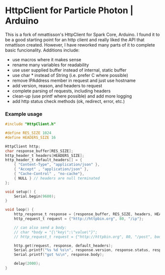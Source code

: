 # HttpClient for Particle Photon | Arduino

This is a fork of nmattisson's HttpClient for Spark Core, Arduino. I found it to be a good starting point for an http client and really liked the API that nmattison created. However, I have reworked many parts of it to complete basic funcionality. Additions include:

* use macros where it makes sense
* rename many variables for readability
* use user supplied buffer instead of internal, static buffer
* use char * instead of String (i.e. prefer C where possible)
* remove IPAddress member in request and just use hostname
* add version, reason, and headers to request
* complete parsing of requests, including headers
* clean-up (use printf where possible) and add more logging
* add http status check methods (ok, redirect, error, etc.)

### Example usage

```c
#include "HttpClient.h"

#define RES_SIZE 1024
#define HEADERS_SIZE 16

HttpClient http;
char response_buffer[RES_SIZE];
http_header_t headers[HEADERS_SIZE];
http_header_t default_headers[] = {
    { "Content-Type", "application/json" },
    { "Accept" , "application/json" },
    { "Cache-Control" , "no-cache"},
    { NULL } // headers are null terminated
};

void setup() {
    Serial.begin(9600);
}

void loop() {
    http_response_t response = {response_buffer, RES_SIZE, headers, HEADERS_SIZE};
    http_request_t request = {"http://httpbin.org", 80, "/ip"};

    // can also send a body:
    // char *body = "{\"key\":\"value\"}";
    // http_request_t request = {"http://httpbin.org", 80, "/post", body};

    http.get(request, response, default_headers);
    Serial.printf("%s %d %s\n", response.version, response.status, response.reason);
    Serial.printf("got %s\n", response.body);

    delay(2000);
}
```
